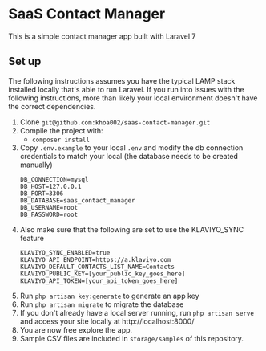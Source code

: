 # SaaS Contact Manager

This is a simple contact manager app built with Laravel 7

## Set up

The following instructions assumes you have the typical LAMP stack installed locally that's able to run Laravel.
If you run into issues with the following instructions, more than likely your local environment doesn't have the
correct dependencies.

1. Clone `git@github.com:khoa002/saas-contact-manager.git`
2. Compile the project with:
    * `composer install`
3. Copy `.env.example` to your local `.env` and modify the db connection credentials to match your local (the database needs to be created manually)
    ```
    DB_CONNECTION=mysql
    DB_HOST=127.0.0.1
    DB_PORT=3306
    DB_DATABASE=saas_contact_manager
    DB_USERNAME=root
    DB_PASSWORD=root
    ```
4. Also make sure that the following are set to use the KLAVIYO_SYNC feature
    ```
   KLAVIYO_SYNC_ENABLED=true
   KLAVIYO_API_ENDPOINT=https://a.klaviyo.com
   KLAVIYO_DEFAULT_CONTACTS_LIST_NAME=Contacts
   KLAVIYO_PUBLIC_KEY=[your_public_key_goes_here]
   KLAVIYO_API_TOKEN=[your_api_token_goes_here]
    ```
5. Run `php artisan key:generate` to generate an app key
6. Run `php artisan migrate` to migrate the database
7. If you don't already have a local server running, run `php artisan serve` and access your site locally at http://localhost:8000/
8. You are now free explore the app.
9. Sample CSV files are included in `storage/samples` of this repository.
